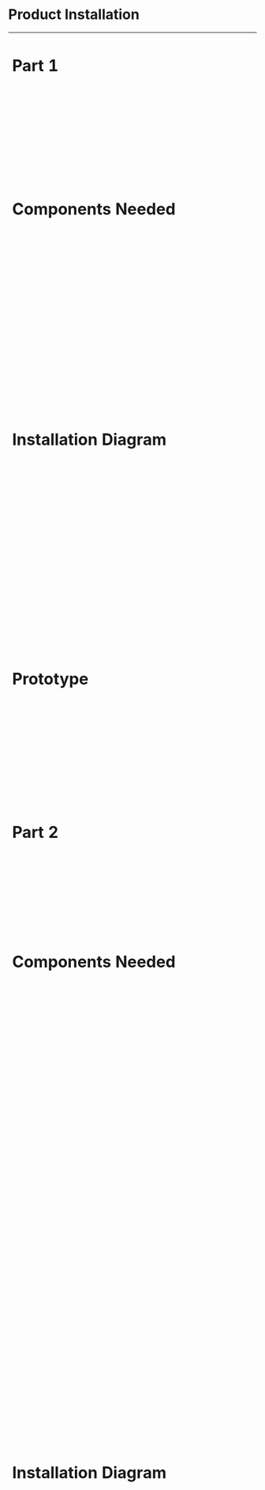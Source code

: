 # Product Installation

<table>
<tbody>
<tr class="odd">
<td><h1><strong>Part 1</strong></h1></td>
<td></td>
</tr>
<tr class="even">
<td><h1></h1>
<h1>Components Needed</h1></td>
<td><h1><img src="https://raw.githubusercontent.com/keyestudio/KS0559-KS0559F-Keyestudio-4WD-BT-Multi-purpose-Car-V2.0-Arduino/master/media/402bab83174e0e2f9886952ad8eb0708.png" style="width:6.25274in;height:4.14645in" /></h1></td>
</tr>
<tr class="odd">
<td><h1></h1>
<h1>Installation Diagram</h1></td>
<td><h1><img src="https://raw.githubusercontent.com/keyestudio/KS0559-KS0559F-Keyestudio-4WD-BT-Multi-purpose-Car-V2.0-Arduino/master/media/4adefd76c9a4628f435b04f37084a07c.png" style="width:6.2285in;height:4.04015in" /></h1></td>
</tr>
<tr class="even">
<td><h1></h1>
<h1>Prototype</h1></td>
<td><h1><img src="https://raw.githubusercontent.com/keyestudio/KS0559-KS0559F-Keyestudio-4WD-BT-Multi-purpose-Car-V2.0-Arduino/master/media/203fae8eb1c4c3c0de069c6be0b524b6.png" style="width:6.12232in;height:4.54649in" /></h1></td>
</tr>
<tr class="odd">
<td><h1><strong>Part 2</strong></h1></td>
<td></td>
</tr>
<tr class="even">
<td><h1></h1>
<h1>Components Needed</h1></td>
<td><h1><img src="https://raw.githubusercontent.com/keyestudio/KS0559-KS0559F-Keyestudio-4WD-BT-Multi-purpose-Car-V2.0-Arduino/master/media/5bfbdcc65b5e1d99f027d93b23e0080f.png" style="width:6.25001in;height:3.55693in" /></h1></td>
</tr>
<tr class="odd">
<td><h1></h1>
<h1></h1>
<h1>Installation Diagram</h1></td>
<td><h1><img src="https://raw.githubusercontent.com/keyestudio/KS0559-KS0559F-Keyestudio-4WD-BT-Multi-purpose-Car-V2.0-Arduino/master/media/e57feed72a66b4490674f77ec2c35a69.png" style="width:6.2651in;height:4.56723in" /></h1>
<p><img src="https://raw.githubusercontent.com/keyestudio/KS0559-KS0559F-Keyestudio-4WD-BT-Multi-purpose-Car-V2.0-Arduino/master/media/7a24e3bbeacad6b81e8cb8f06f4fccf5.png" style="width:6.25191in;height:6.24115in" /></p>
<p><img src="https://raw.githubusercontent.com/keyestudio/KS0559-KS0559F-Keyestudio-4WD-BT-Multi-purpose-Car-V2.0-Arduino/master/media/d495a2067ecb5574601c20bb9ed147df.jpg" style="width:6.23684in;height:5.3015in" /></p></td>
</tr>
<tr class="even">
<td><h1></h1>
<h1></h1>
<h1>Prototype</h1></td>
<td><h1><img src="https://raw.githubusercontent.com/keyestudio/KS0559-KS0559F-Keyestudio-4WD-BT-Multi-purpose-Car-V2.0-Arduino/master/media/322632dc1b2b68141ce0032999f287ed.jpg" style="width:6.27735in;height:4.57682in" /></h1></td>
</tr>
<tr class="odd">
<td><h1><strong>Part 3</strong></h1></td>
<td></td>
</tr>
<tr class="even">
<td><h1></h1>
<h1>Components Needed</h1></td>
<td><h1><img src="https://raw.githubusercontent.com/keyestudio/KS0559-KS0559F-Keyestudio-4WD-BT-Multi-purpose-Car-V2.0-Arduino/master/media/cdaa2e6fb4d25e64e76869d1741eeb23.png" style="width:5.43692in;height:4.97501in" /><img src="https://raw.githubusercontent.com/keyestudio/KS0559-KS0559F-Keyestudio-4WD-BT-Multi-purpose-Car-V2.0-Arduino/master/media/e5bb7f925435134e3cb62945004551a5.jpg" style="width:0.94966in;height:3.64058in" /></h1></td>
</tr>
<tr class="odd">
<td><h1></h1>
<h1></h1>
<h1></h1>
<h1></h1>
<h1>Installation Diagram</h1></td>
<td><h1><img src="https://raw.githubusercontent.com/keyestudio/KS0559-KS0559F-Keyestudio-4WD-BT-Multi-purpose-Car-V2.0-Arduino/master/media/e5f0391214ee6034b815e5e70c1ff831.png" style="width:6.27851in;height:3.9206in" /></h1></td>
</tr>
<tr class="even">
<td><h1></h1>
<h1></h1>
<h1><a href="javascript:;">Plug Wire</a></h1></td>
<td><h1><img src="https://raw.githubusercontent.com/keyestudio/KS0559-KS0559F-Keyestudio-4WD-BT-Multi-purpose-Car-V2.0-Arduino/master/media/f295e88187977d42c1f286616fcfefab.jpg" style="width:5.68311in;height:3.91311in" /></h1></td>
</tr>
<tr class="odd">
<td><h1></h1>
<h1></h1>
<h1>Prototype</h1></td>
<td><h1><img src="https://raw.githubusercontent.com/keyestudio/KS0559-KS0559F-Keyestudio-4WD-BT-Multi-purpose-Car-V2.0-Arduino/master/media/2fde3ebe74a2e8ed52d50fd465de550a.png" style="width:5.67554in;height:3.3977in" /></h1></td>
</tr>
<tr class="even">
<td><h1><strong>Part 4</strong></h1></td>
<td></td>
</tr>
<tr class="odd">
<td><h1></h1>
<h1>Components Needed</h1></td>
<td><h1><img src="https://raw.githubusercontent.com/keyestudio/KS0559-KS0559F-Keyestudio-4WD-BT-Multi-purpose-Car-V2.0-Arduino/master/media/d4901175844d16673cc81d9777e60c5c.png" style="width:6.25503in;height:3.97032in" /></h1></td>
</tr>
<tr class="even">
<td><h1>Rotate the servo to 90 degrees </h1></td>
<td><table>
<tbody>
<tr class="odd">
<td>Servo</td>
<td> 8833 Motor Driver Expansion Board</td>
</tr>
<tr class="even">
<td>Brown</td>
<td>G</td>
</tr>
<tr class="odd">
<td>Red</td>
<td>5V</td>
</tr>
<tr class="even">
<td>Yellow</td>
<td>A3</td>
</tr>
</tbody>
</table>
<table>
<tbody>
<tr class="odd">
<td><p>//*******************************************************************</p>
<p>/*</p>
<p>Set the 90-degree code,Copy the code and upload it to the development board. The steering gear connected to port A3 will rotate to 90 °</p>
<p>*/</p>
<p>#define servoPin A3 //servo Pin</p>
<p>int pos; //the angle variable of servo</p>
<p>int pulsewidth; // pulse width variable of servo</p>
<p>void setup() </p>
<p>void loop() </p>
<p>// function to control servo</p>
<p>void procedure(int myangle) </p>
<p>//*******************************************************************</p></td>
</tr>
</tbody>
</table>
<p>The above Arduino code is provided in the file. Open the code and burn it to the Keyestudio 4.0 motherboard, as shown below：</p>
<p><img src="https://raw.githubusercontent.com/keyestudio/KS0559-KS0559F-Keyestudio-4WD-BT-Multi-purpose-Car-V2.0-Arduino/master/media/7e5fe785737a672aee3d32119a6c41e3.png" style="width:6.18375in;height:1.7076in" /></p></td>
</tr>
<tr class="odd">
<td><h1></h1>
<h1></h1>
<h1></h1>
<h1></h1>
<h1>Installation Diagram</h1></td>
<td><h1><img src="https://raw.githubusercontent.com/keyestudio/KS0559-KS0559F-Keyestudio-4WD-BT-Multi-purpose-Car-V2.0-Arduino/master/media/b86186c2d44737305a389a887da27ac7.png" style="width:6.25407in;height:4.00608in" /></h1>
<p><img src="https://raw.githubusercontent.com/keyestudio/KS0559-KS0559F-Keyestudio-4WD-BT-Multi-purpose-Car-V2.0-Arduino/master/media/6246bf8c9de981303761b60fe5dfb44b.png" style="width:6.16405in;height:5.07014in" /></p>
<p><img src="https://raw.githubusercontent.com/keyestudio/KS0559-KS0559F-Keyestudio-4WD-BT-Multi-purpose-Car-V2.0-Arduino/master/media/f4f0e6fb055656e76df402a4b2d77cd0.png" style="width:4.97414in;height:4.09004in" /></p>
<p><img src="https://raw.githubusercontent.com/keyestudio/KS0559-KS0559F-Keyestudio-4WD-BT-Multi-purpose-Car-V2.0-Arduino/master/media/97a172025bf75864c9b5008b52b54014.png" style="width:6.21831in;height:5.75367in" /></p></td>
</tr>
<tr class="even">
<td><h1></h1>
<h1></h1>
<h1>Prototype</h1></td>
<td><img src="https://raw.githubusercontent.com/keyestudio/KS0559-KS0559F-Keyestudio-4WD-BT-Multi-purpose-Car-V2.0-Arduino/master/media/050dffca85c8919c10580d4a0a6230da.png" style="width:3.66957in;height:3.28913in" /></td>
</tr>
<tr class="odd">
<td><strong>Part 5</strong></td>
<td></td>
</tr>
<tr class="even">
<td><h1></h1>
<h1>Components Needed</h1></td>
<td><img src="https://raw.githubusercontent.com/keyestudio/KS0559-KS0559F-Keyestudio-4WD-BT-Multi-purpose-Car-V2.0-Arduino/master/media/7da88cd32ec3e5d3c16c2b433c064c1e.png" style="width:6.23687in;height:4.3112in" /></td>
</tr>
<tr class="odd">
<td><h1></h1>
<h1></h1>
<h1></h1>
<h1></h1>
<h1>Installation Diagram</h1></td>
<td><img src="https://raw.githubusercontent.com/keyestudio/KS0559-KS0559F-Keyestudio-4WD-BT-Multi-purpose-Car-V2.0-Arduino/master/media/0c8a4de8d5528a048f2633e0be05a8af.png" style="width:6.23664in;height:4.21269in" /></td>
</tr>
<tr class="even">
<td><h1></h1></td>
<td><img src="https://raw.githubusercontent.com/keyestudio/KS0559-KS0559F-Keyestudio-4WD-BT-Multi-purpose-Car-V2.0-Arduino/master/media/ce0cf1f613524d497183d1c9fdb460e8.png" style="width:6.25606in;height:6.15127in" /></td>
</tr>
<tr class="odd">
<td><h1></h1>
<h1></h1>
<h1>Prototype</h1></td>
<td><img src="https://raw.githubusercontent.com/keyestudio/KS0559-KS0559F-Keyestudio-4WD-BT-Multi-purpose-Car-V2.0-Arduino/master/media/0db094071250e6f1cc91ea0f9637b094.png" style="width:6.24223in;height:3.86087in" /></td>
</tr>
<tr class="even">
<td><strong>Part 6</strong></td>
<td></td>
</tr>
<tr class="odd">
<td><h1></h1>
<h1>Components Needed</h1></td>
<td><p><img src="https://raw.githubusercontent.com/keyestudio/KS0559-KS0559F-Keyestudio-4WD-BT-Multi-purpose-Car-V2.0-Arduino/master/media/c9e742643b32844f31da673f6a4262f0.png" style="width:6.2478in;height:1.59648in" /></p>
<p><img src="https://raw.githubusercontent.com/keyestudio/KS0559-KS0559F-Keyestudio-4WD-BT-Multi-purpose-Car-V2.0-Arduino/master/media/050dffca85c8919c10580d4a0a6230da.png" style="width:3.09559in;height:2.77525in" /></p></td>
</tr>
<tr class="even">
<td><h1></h1>
<h1></h1>
<h1></h1>
<h1></h1>
<h1>Installation Diagram</h1></td>
<td><p><img src="https://raw.githubusercontent.com/keyestudio/KS0559-KS0559F-Keyestudio-4WD-BT-Multi-purpose-Car-V2.0-Arduino/master/media/012ddb0280c16e749b9341d45f95fb62.png" style="width:6.10848in;height:4.32827in" /></p>
<p><img src="https://raw.githubusercontent.com/keyestudio/KS0559-KS0559F-Keyestudio-4WD-BT-Multi-purpose-Car-V2.0-Arduino/master/media/e640d633809713e1deb042a475e44820.png" style="width:6.08876in;height:3.88211in" /></p></td>
</tr>
<tr class="odd">
<td><h1></h1>
<h1></h1>
<h1>Prototype</h1></td>
<td><img src="https://raw.githubusercontent.com/keyestudio/KS0559-KS0559F-Keyestudio-4WD-BT-Multi-purpose-Car-V2.0-Arduino/master/media/57d3ba7f9273dd4b97915be5a07cb865.png" style="width:6.23695in;height:3.70441in" /></td>
</tr>
<tr class="even">
<td><strong>Part 7</strong></td>
<td></td>
</tr>
<tr class="odd">
<td><h1></h1>
<h1>Components Needed</h1></td>
<td><img src="https://raw.githubusercontent.com/keyestudio/KS0559-KS0559F-Keyestudio-4WD-BT-Multi-purpose-Car-V2.0-Arduino/master/media/7a725ee4d69bf692023d45f8863fe725.png" style="width:6.23748in;height:3.64444in" /></td>
</tr>
<tr class="even">
<td><h1></h1>
<h1></h1>
<h1></h1>
<h1></h1>
<h1>Installation Diagram</h1></td>
<td><p><img src="https://raw.githubusercontent.com/keyestudio/KS0559-KS0559F-Keyestudio-4WD-BT-Multi-purpose-Car-V2.0-Arduino/master/media/907ecc1f3287c73f7556d09a8d921288.png" style="width:6.24807in;height:4.66521in" /></p>
<p><img src="https://raw.githubusercontent.com/keyestudio/KS0559-KS0559F-Keyestudio-4WD-BT-Multi-purpose-Car-V2.0-Arduino/master/media/b7a2a592ef30c3e3fed395e43ad63b34.png" style="width:6.25852in;height:6.24015in" /></p></td>
</tr>
<tr class="odd">
<td><h1></h1>
<h1></h1>
<h1>Prototype</h1></td>
<td><img src="https://raw.githubusercontent.com/keyestudio/KS0559-KS0559F-Keyestudio-4WD-BT-Multi-purpose-Car-V2.0-Arduino/master/media/77096d6c89c9af3bcde8bf9178d78fb1.png" style="width:6.24097in;height:5.10127in" /></td>
</tr>
<tr class="even">
<td><strong>Wirings</strong></td>
<td></td>
</tr>
<tr class="odd">
<td><strong>Wiring Diagram</strong></td>
<td><img src="https://raw.githubusercontent.com/keyestudio/KS0559-KS0559F-Keyestudio-4WD-BT-Multi-purpose-Car-V2.0-Arduino/master/media/fce8edd349ddbcfe02e6f27feb73e90f.png" style="width:6.27098in;height:4.35089in" /></td>
</tr>
<tr class="even">
<td><h1>M2 Motor is connected to B interface,，M3 Motor is connected to A interface</h1></td>
<td><img src="https://raw.githubusercontent.com/keyestudio/KS0559-KS0559F-Keyestudio-4WD-BT-Multi-purpose-Car-V2.0-Arduino/master/media/ffe8b1b6a97abf3d5da8e6723af76431.png" style="width:6.25554in;height:4.48467in" /></td>
</tr>
<tr class="odd">
<td><h1>M1 Motor is connected to B1 interface，M4 Motor is connected to A1 interface</h1></td>
<td><img src="https://raw.githubusercontent.com/keyestudio/KS0559-KS0559F-Keyestudio-4WD-BT-Multi-purpose-Car-V2.0-Arduino/master/media/ee1426125c2377b54cbdf407493e1fa0.png" style="width:6.26056in;height:4.09845in" /></td>
</tr>
<tr class="even">
<td><h1>The wiring of the 3-channel line-tracking sensor</h1></td>
<td><img src="https://raw.githubusercontent.com/keyestudio/KS0559-KS0559F-Keyestudio-4WD-BT-Multi-purpose-Car-V2.0-Arduino/master/media/4ef1bb40d6aa7fd991300c0d62d313e2.png" style="width:6.24429in;height:4.36598in" /></td>
</tr>
<tr class="odd">
<td><h1>The power supply is connected to BAT</h1></td>
<td><img src="https://raw.githubusercontent.com/keyestudio/KS0559-KS0559F-Keyestudio-4WD-BT-Multi-purpose-Car-V2.0-Arduino/master/media/20b75f274bdf5ec15a73a9e3157a9827.png" style="width:6.25077in;height:4.50067in" /></td>
</tr>
<tr class="even">
<td>The wiring of the ultrasonic sensor</td>
<td><table>
<tbody>
<tr class="odd">
<td>Ultrasonic Sensor</td>
<td></td>
<td>8833 Motor Driver Expansion Board</td>
</tr>
<tr class="even">
<td>Vcc</td>
<td></td>
<td>V</td>
</tr>
<tr class="odd">
<td>Trig</td>
<td></td>
<td>D12</td>
</tr>
<tr class="even">
<td>Echo</td>
<td></td>
<td>D13</td>
</tr>
<tr class="odd">
<td>Gnd</td>
<td></td>
<td>G</td>
</tr>
</tbody>
</table>
<p><img src="https://raw.githubusercontent.com/keyestudio/KS0559-KS0559F-Keyestudio-4WD-BT-Multi-purpose-Car-V2.0-Arduino/master/media/56d0fc577802e0ef90b68ed65dc01522.png" style="width:6.26597in;height:4.9819in" /></p></td>
</tr>
<tr class="odd">
<td>The wiring of the 8*16 LED Board</td>
<td><table>
<tbody>
<tr class="odd">
<td>8*16 LED Board</td>
<td></td>
<td>8833 Motor Driver Expansion Board</td>
</tr>
<tr class="even">
<td>GND</td>
<td></td>
<td>G</td>
</tr>
<tr class="odd">
<td>VCC</td>
<td></td>
<td>5V</td>
</tr>
<tr class="even">
<td>SDA</td>
<td></td>
<td>A4</td>
</tr>
<tr class="odd">
<td>SCL</td>
<td></td>
<td>A5</td>
</tr>
</tbody>
</table>
<p><img src="https://raw.githubusercontent.com/keyestudio/KS0559-KS0559F-Keyestudio-4WD-BT-Multi-purpose-Car-V2.0-Arduino/master/media/ab6c749d6d465d4945759a29ce4369d6.png" style="width:6.24742in;height:4.79217in" /></p></td>
</tr>
<tr class="even">
<td>The wiring of the servo</td>
<td><table>
<tbody>
<tr class="odd">
<td>Servo</td>
<td>8833 Motor Driver Expansion Board</td>
</tr>
<tr class="even">
<td>Brown</td>
<td>G</td>
</tr>
<tr class="odd">
<td>Red</td>
<td>5V</td>
</tr>
<tr class="even">
<td>Yellow</td>
<td>A3</td>
</tr>
</tbody>
</table>
<p><img src="https://raw.githubusercontent.com/keyestudio/KS0559-KS0559F-Keyestudio-4WD-BT-Multi-purpose-Car-V2.0-Arduino/master/media/fd517d1ecabfaee59fb0b386fb9f3204.png" style="width:6.26041in;height:4.83196in" /></p></td>
</tr>
<tr class="odd">
<td>Plug in the Bluetooth module and jumper caps</td>
<td><img src="https://raw.githubusercontent.com/keyestudio/KS0559-KS0559F-Keyestudio-4WD-BT-Multi-purpose-Car-V2.0-Arduino/master/media/490d2fc73533e92eaa1a8f23f742b551.png" style="width:6.22369in;height:4.15355in" /></td>
</tr>
<tr class="even">
<td><h1>Complete Prototype</h1></td>
<td></td>
</tr>
<tr class="odd">
<td><img src="https://raw.githubusercontent.com/keyestudio/KS0559-KS0559F-Keyestudio-4WD-BT-Multi-purpose-Car-V2.0-Arduino/master/media/f8b879d2e4e936bf0a0134235f68d4d6.png" style="width:7.6145in;height:5.83619in" /></td>
<td></td>
</tr>
</tbody>
</table>
